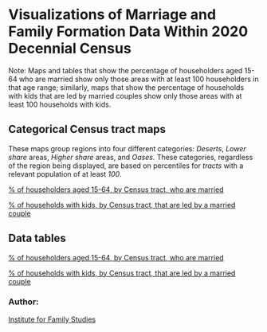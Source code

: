 # Visualizations of Marriage and Family Formation Data Within 2020 Decennial Census

Note: Maps and tables that show the percentage of householders aged 15-64 who are married show only those areas with at least 100 householders in that age range; similarly, maps that show the percentage of households with kids that are led by married couples show only those areas with at least 100 households with kids.

## Categorical Census tract maps

These maps group regions into four different categories: *Deserts*, *Lower share* areas, *Higher share* areas, and *Oases.* These categories, regardless of the region being displayed, are based on percentiles for *tracts* with a relevant population of at least *100*.

[% of householders aged 15-64, by Census tract, who are married](maps/pct_15_64_married_tract_categorical_map.html)

[% of households with kids, by Census tract, that are led by a married couple](maps/pct_intact_tract_categorical_map.html)

## Data tables

[% of householders aged 15-64, by Census tract, who are married](tables/pct_15_64_married_tract_table.html)

[% of households with kids, by Census tract, that are led by a married couple](tables/pct_intact_tract_table.html)

### Author:
[Institute for Family Studies](https://ifstudies.org)
